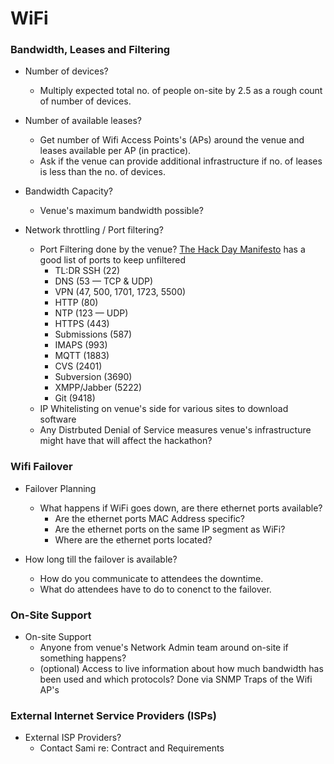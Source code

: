 # WiFi

### Bandwidth, Leases and Filtering

- Number of devices?
	- Multiply expected total no. of people on-site by 2.5 as a rough count of number of devices.
- Number of available leases?
	- Get number of Wifi Access Points's (APs) around the venue and leases available per AP (in practice).
	- Ask if the venue can provide additional infrastructure if no. of leases is less than the no. of devices.
- Bandwidth Capacity?  
	- Venue's maximum bandwidth possible?


- Network throttling / Port filtering?
	- Port Filtering done by the venue?  [The Hack Day Manifesto](http://hackdaymanifesto.com#network "The Hack Day Manifesto") has a good list of ports to keep unfiltered
		- TL:DR SSH (22)
		- DNS (53 — TCP & UDP)
		- VPN (47, 500, 1701, 1723, 5500)
		- HTTP (80)
		- NTP (123 — UDP)
		- HTTPS (443)
		- Submissions (587)
		- IMAPS (993)
		- MQTT (1883)
		- CVS (2401)
		- Subversion (3690)
		- XMPP/Jabber (5222)
		- Git (9418)
	- IP Whitelisting on venue's side for various sites to download software
	- Any Distrbuted Denial of Service  measures venue's infrastructure might have that will affect the hackathon?


### Wifi Failover

- Failover Planning
	- What happens if WiFi goes down, are there ethernet ports available? 
		- Are the ethernet ports MAC Address specific?  
		- Are the ethernet ports on the same IP segment as WiFi?
		- Where are the ethernet ports located?

- How long till the failover is available?
	- How do you communicate to attendees the downtime.
	- What do attendees have to do to conenct to the failover.


### On-Site Support

- On-site Support
	- Anyone from venue's Network Admin team around on-site if something happens?
	- (optional) Access to live information about how much bandwidth has been used and which protocols?  Done via SNMP Traps of the Wifi AP's


### External Internet Service Providers (ISPs)

- External ISP Providers?
	- Contact Sami re: Contract and Requirements